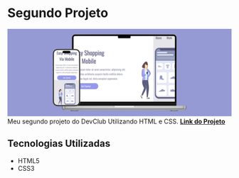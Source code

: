# Segundo Projeto

![Design da página](./img/design-page.png)
Meu segundo projeto do DevClub Utilizando HTML e CSS. **[Link do Projeto](https://davirrocha.github.io/Segundo-Projeto-HTML-CSS/)**
## Tecnologias Utilizadas

- HTML5
- CSS3
